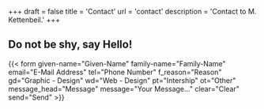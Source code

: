 +++
draft = false
title = 'Contact'
url = 'contact'
description = 'Contact to M. Kettenbeil.'
+++

## Do not be shy, say Hello!

{{< form given-name="Given-Name" family-name="Family-Name" email="E-Mail Address" tel="Phone Number" f_reason="Reason" gd="Graphic - Design" wd="Web - Design" pt="Intership" ot="Other" message_head="Message" message="Your Message..." clear="Clear" send="Send" >}}